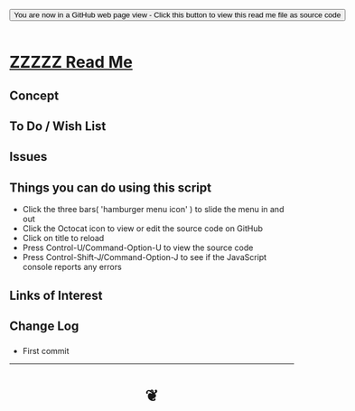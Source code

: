 
<span style=display:none; >[You are now in a GitHub source code view - click this link to view Read Me file as a web page]( https://jaanga.github.io/#xxxxx/README.md "View file as a web page." ) </span>

<div><input type=button class = 'btn btn-secondary btn-sm' onclick="window.location.href='https://github.com/jaanga/jaanga.github.io/blob/master/xxxxx/README.md'";
value='You are now in a GitHub web page view - Click this button to view this read me file as source code' ></div>

<br>

# [ZZZZZ Read Me]( #xxxxx/README.md )

<!--
<iframe src=https://jaanga.github.io/xxxxx/xxxxx.html width=100% height=500px >Iframes are not viewable in GitHub source code views</iframe>
_<small>ZZZZZ</small>_

## Full Screen: [ZZZZZ]( https://jaanga.github.io/xxxxxx/xxxxxx.html )
-->


## Concept


## To Do / Wish List


## Issues


## Things you can do using this script

* Click the three bars( 'hamburger menu icon' ) to slide the menu in and out
* Click the Octocat icon to view or edit the source code on GitHub
* Click on title to reload
* Press Control-U/Command-Option-U to view the source code
* Press Control-Shift-J/Command-Option-J to see if the JavaScript console reports any errors


## Links of Interest


## Change Log

###

* First commit


***

# <center title="hello!" ><a href=javascript:window.scrollTo(0,0); style=text-decoration:none; > ❦ </a></center>

